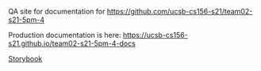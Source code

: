 ---
---

QA site for documentation for <https://github.com/ucsb-cs156-s21/team02-s21-5pm-4>

Production documentation is here: <https://ucsb-cs156-s21.github.io/team02-s21-5pm-4-docs>

[Storybook](storybook)
